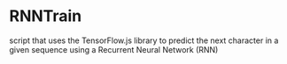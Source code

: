 # RNNTrain
script that uses the TensorFlow.js library to predict the next character in a given sequence using a Recurrent Neural Network (RNN)

